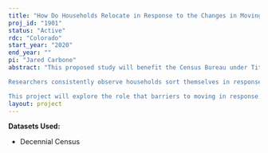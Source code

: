 ```yaml
---
title: "How Do Households Relocate in Response to the Changes in Moving Costs? "
proj_id: "1901"
status: "Active"
rdc: "Colorado"
start_year: "2020"
end_year: ""
pi: "Jared Carbone"
abstract: "This proposed study will benefit the Census Bureau under Title 13, Chapter 5. Specifically, this project will produce estimates that will provide a greater understanding of the effects of moving costs on relocation decisions for environmental reasons, which will be directly relevant for informing public policy related to environmental justice (criteria 3). Also, this research will provide a comprehensive understanding of geographic variation in environmental factors with a thorough description of the Californian population by geographic location and environmental quality (criteria 11).

Researchers consistently observe households sort themselves in response to regional differences in neighborhood characteristics such as environmental quality, crime rates, and racial mix of the population (Kuminoff et al., 2013; Tiebout, 1956). Environmental justice (EJ) literature has demonstrated that this sorting behavior can explain why certain types of demographic group such as low-income households disproportionately live near undesirable land uses (Banzhaf, 2012; Depro et al., 2015). If households find environmental harm undesirable, demand for housing near such areas will fall, driving local housing prices down. Low-income households may also dislike polluted areas, but they would be less willing to, or able to, pay for a clean environmental. Thus, they may move to locations with pollution to save money in housing expenditure and use it to purchase other goods.

This project will explore the role that barriers to moving in response to environmental harms may play in shaping the patterns found by the EJ literature. In other words, this paper addresses the question: To what extent do moving costs prohibit households from moving to cleaner locations? A recent finding in Lee (2017) suggests that lower income households, especially those with children, face higher moving costs than their wealthier/childless counterparts. Using counterfactual experiments, Lee verifies that lowering moving costs encourage households to move to locations with better air quality. "
layout: project
---
```


**Datasets Used:**

  - Decennial Census 

